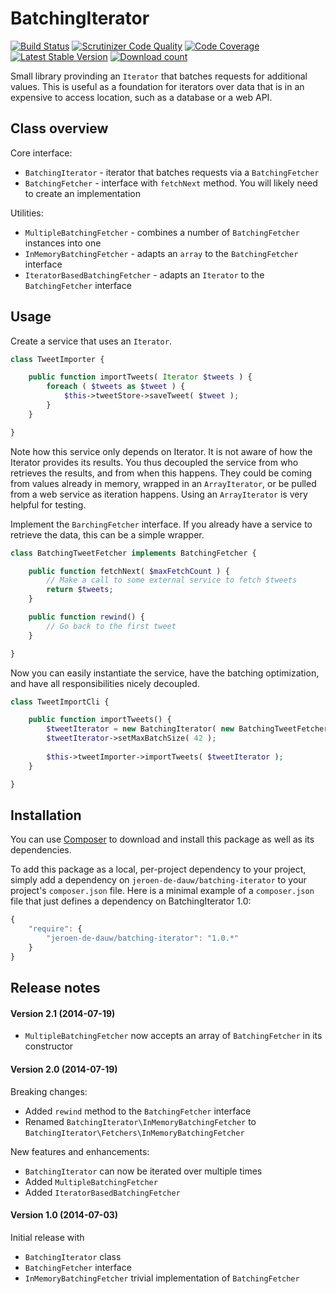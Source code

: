 # BatchingIterator

[![Build Status](https://secure.travis-ci.org/JeroenDeDauw/BatchingIterator.png?branch=master)](http://travis-ci.org/JeroenDeDauw/BatchingIterator)
[![Scrutinizer Code Quality](https://scrutinizer-ci.com/g/JeroenDeDauw/BatchingIterator/badges/quality-score.png?b=master)](https://scrutinizer-ci.com/g/JeroenDeDauw/BatchingIterator/?branch=master)
[![Code Coverage](https://scrutinizer-ci.com/g/JeroenDeDauw/BatchingIterator/badges/coverage.png?b=master)](https://scrutinizer-ci.com/g/JeroenDeDauw/BatchingIterator/?branch=master)
[![Latest Stable Version](https://poser.pugx.org/jeroen-de-dauw/batching-iterator/version.png)](https://packagist.org/packages/jeroen-de-dauw/batching-iterator)
[![Download count](https://poser.pugx.org/jeroen-de-dauw/batching-iterator/d/total.png)](https://packagist.org/packages/jeroen-de-dauw/batching-iterator)

Small library provinding an `Iterator` that batches requests for additional values.
This is useful as a foundation for iterators over data that is in an expensive to
access location, such as a database or a web API.

## Class overview

Core interface:

* `BatchingIterator` - iterator that batches requests via a `BatchingFetcher`
* `BatchingFetcher` - interface with `fetchNext` method. You will likely need to create an implementation

Utilities:

* `MultipleBatchingFetcher` - combines a number of `BatchingFetcher` instances into one
* `InMemoryBatchingFetcher` - adapts an `array` to the `BatchingFetcher` interface
* `IteratorBasedBatchingFetcher` - adapts an `Iterator` to the `BatchingFetcher` interface

## Usage

Create a service that uses an `Iterator`.

```php
class TweetImporter {

    public function importTweets( Iterator $tweets ) {
        foreach ( $tweets as $tweet ) {
            $this->tweetStore->saveTweet( $tweet );
        }
    }

}
```

Note how this service only depends on Iterator. It is not aware of how the Iterator provides its
results. You thus decoupled the service from who retrieves the results, and from when this happens.
They could be coming from values already in memory, wrapped in an `ArrayIterator`, or be pulled from
a web service as iteration happens. Using an `ArrayIterator` is very helpful for testing.

Implement the `BarchingFetcher` interface. If you already have a service to retrieve the data, this
can be a simple wrapper.

```php
class BatchingTweetFetcher implements BatchingFetcher {

    public function fetchNext( $maxFetchCount ) {
        // Make a call to some external service to fetch $tweets
        return $tweets;
    }

    public function rewind() {
        // Go back to the first tweet
    }

}
```

Now you can easily instantiate the service, have the batching optimization, and have all
responsibilities nicely decoupled.

```php
class TweetImportCli {

    public function importTweets() {
        $tweetIterator = new BatchingIterator( new BatchingTweetFetcher() );
        $tweetIterator->setMaxBatchSize( 42 );
        
        $this->tweetImporter->importTweets( $tweetIterator );
    }

}
```

## Installation

You can use [Composer](http://getcomposer.org/) to download and install
this package as well as its dependencies.

To add this package as a local, per-project dependency to your project, simply add a
dependency on `jeroen-de-dauw/batching-iterator` to your project's `composer.json` file.
Here is a minimal example of a `composer.json` file that just defines a dependency on
BatchingIterator 1.0:

```js
{
    "require": {
        "jeroen-de-dauw/batching-iterator": "1.0.*"
    }
}
```

## Release notes

#### Version 2.1 (2014-07-19)

* `MultipleBatchingFetcher` now accepts an array of `BatchingFetcher` in its constructor

#### Version 2.0 (2014-07-19)

Breaking changes:

* Added `rewind` method to the `BatchingFetcher` interface
* Renamed `BatchingIterator\InMemoryBatchingFetcher` to `BatchingIterator\Fetchers\InMemoryBatchingFetcher`

New features and enhancements:

* `BatchingIterator` can now be iterated over multiple times
* Added `MultipleBatchingFetcher`
* Added `IteratorBasedBatchingFetcher`

#### Version 1.0 (2014-07-03)

Initial release with

* `BatchingIterator` class
* `BatchingFetcher` interface
* `InMemoryBatchingFetcher` trivial implementation of `BatchingFetcher`
